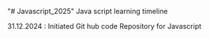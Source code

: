"# Javascript_2025" 
Java script learning timeline

31.12.2024 : Initiated Git hub code Repository for Javascript